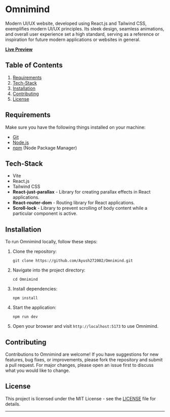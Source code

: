 # Omnimind

Modern UI/UX website, developed using React.js and Tailwind CSS, exemplifies modern UI/UX principles. Its sleek design, seamless animations, and overall user experience set a high standard, serving as a reference or inspiration for future modern applications or websites in general.

**[Live Preview](https://omnimind-ayush.vercel.app/)**

## Table of Contents

1. [Requirements](#requirements)
1. [Tech-Stack](#tech-stack)
2. [Installation](#installation)
3. [Contributing](#contributing)
4. [License](#license)

## Requirements
Make sure you have the following things installed on your machine:
- [Git](https://git-scm.com/)
- [Node.js](https://nodejs.org/en)
- [npm](https://www.npmjs.com/) (Node Package Manager)

## Tech-Stack

- Vite
- React.js
- Tailwind CSS
- **React-just-parallax** - Library for creating parallax effects in React applications.
- **React-router-dom** - Routing library for React applications.
- **Scroll-lock** - Library to prevent scrolling of body content while a particular component is active.

## Installation

To run Omnimind locally, follow these steps:

1. Clone the repository:
   ```
   git clone https://github.com/Ayush272002/Omnimind.git
   ```
   
2. Navigate into the project directory:
   ```
   cd Omnimind
   ```

3. Install dependencies:
   ```
   npm install
   ```

4. Start the application:
   ```
   npm run dev
   ```

5. Open your browser and visit `http://localhost:5173` to use Omnimind.

## Contributing

Contributions to Omnimind are welcome! If you have suggestions for new features, bug fixes, or improvements, please fork the repository and submit a pull request. For major changes, please open an issue first to discuss what you would like to change.

## License

This project is licensed under the MIT License - see the [LICENSE](LICENSE) file for details.

---